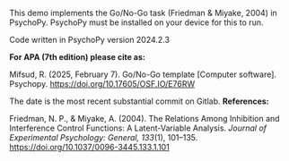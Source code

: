 This demo implements the Go/No-Go task (Friedman & Miyake, 2004) in PsychoPy. PsychoPy must be installed on your device for this to run.

Code written in PsychoPy version 2024.2.3

**For APA (7th edition) please cite as:**

Mifsud, R. (2025, February 7). Go/No-Go template [Computer software]. Psychopy. https://doi.org/10.17605/OSF.IO/E76RW

The date is the most recent substantial commit on Gitlab.
**References:**

Friedman, N. P., & Miyake, A. (2004). The Relations Among Inhibition and
Interference Control Functions: A Latent-Variable Analysis. *Journal of Experimental Psychology: General, 133*(1), 101–135.
https://doi.org/10.1037/0096-3445.133.1.101
